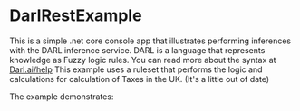 # DarlRestExample

This is a simple .net core console app that illustrates performing inferences with the DARL inference service.
DARL is a language that represents knowledge as Fuzzy logic rules. You can read more about the syntax at [Darl.ai/help](http://darl.ai/help/index)
This example uses a ruleset that performs the logic and calculations for calculation of Taxes in the UK. (It's a little out of date)

The example demonstrates:
